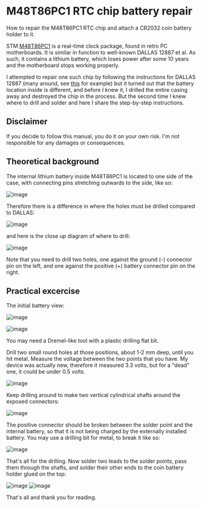 # M48T86PC1 RTC chip battery repair

How to repair the M48T86PC1 RTC chip and attach a CR2032 coin battery holder to it.

STM [M48T86PC1](https://www.alldatasheet.com/datasheet-pdf/pdf/22989/STMICROELECTRONICS/M48T86PC1.html) is a real-time clock package,
found in retro PC motherboards. It is similar in function to well-known DALLAS 12887 et al. As such, it contains a lithium battery,
which loses power after some 10 years and the motherboard stops working properly.

I attempted to repair one such chip by following the instructions for DALLAS 12887 (many around, see [this](https://www.youtube.com/watch?v=NdlSfqto_0o) for example)
but it turned out that the battery location inside is different, and before I knew it, I drilled the entire casing away and destroyed the chip in the process.
But the second time I knew where to drill and solder and here I share the step-by-step instructions. 

## Disclaimer

If you decide to follow this manual, you do it on your own risk. I'm not responsible for any damages or consequences.

## Theoretical background

The internal lithium battery inside M48T86PC1 is located to one side of the case, with connecting pins stretching outwards to the side, like so:

![image](https://github.com/user-attachments/assets/fde7a280-3d97-4972-bd98-731e190005db)

Therefore there is a difference in where the holes must be drilled compared to DALLAS:

![image](https://github.com/user-attachments/assets/e1832cea-2ec1-4295-aaea-9a4095b2911d)

and here is the close up diagram of where to drill:

![image](https://github.com/user-attachments/assets/c5843b6b-4252-4f7c-8e15-0ebcb38aceb3)

Note that you need to drill two holes, one against the ground (-) connector pin on the left, and one against the positive (+) battery connector pin on the right.

## Practical excercise

The initial battery view:

![image](https://github.com/user-attachments/assets/ca183b3c-662d-45a5-9547-770762951dda)

![image](https://github.com/user-attachments/assets/87acc553-e97d-439c-905b-aa2dbb775d6a)

You may need a Dremel-like tool with a plastic drilling flat bit. 

Drill two small round holes at those positions, 
about 1-2 mm deep, until you hit metal. Measure the voltage between the two points that you have. My device was 
actually new, therefore it measured 3.3 volts, but for a "dead" one, it could be under 0.5 volts.

![image](https://github.com/user-attachments/assets/9ee2d061-fd6b-468a-9ed9-cc911eab26a2)

Keep drilling around to make two vertical cylindrical shafts around the exposed connectors:

![image](https://github.com/user-attachments/assets/687a4bb5-bf8e-44d3-986c-6f1eca3006b0)

The positive connector should be broken between the solder point and the internal battery,
so that it is not being charged by the externally installed battery. You may use a drilling bit for metal, to break it like so:

![image](https://github.com/user-attachments/assets/adc75776-ab0d-42fa-a1b1-9c41b950f295)

That's all for the drilling. Now solder two leads to the solder points, pass them through the shafts,
and solder their other ends to the coin battery holder glued on the top:

![image](https://github.com/user-attachments/assets/55c8da96-430e-4a56-99ba-9ebd4d30dbf9)
![image](https://github.com/user-attachments/assets/732d000a-8d09-4e43-b86f-53d78764601f)

That's all and thank you for reading.
